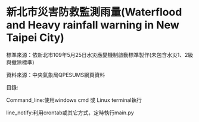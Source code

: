 # 新北市災害防救監測雨量(Waterflood and Heavy rainfall warning in New Taipei City)

標準來源：依新北市109年5月25日水災應變機制啟動標準製作(未包含水災1、2級與撤除標準)

資料來源：中央氣象局QPESUMS網頁資料

目錄:

Command_line:使用windows cmd 或 Linux terminal執行

line_notify:利用crontab或其它方式，定時執行main.py


